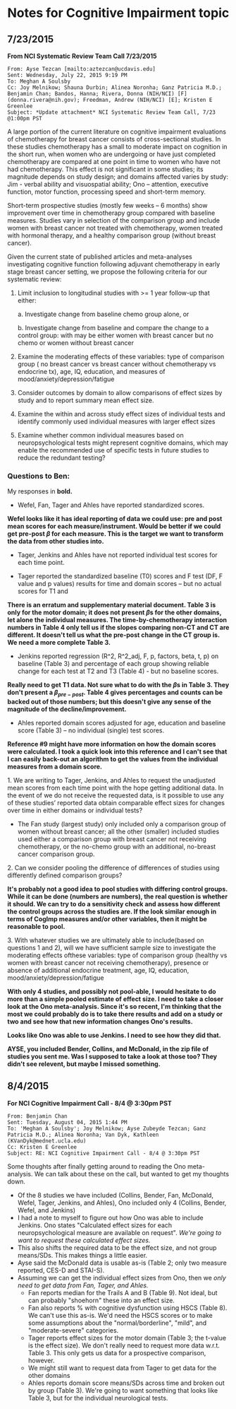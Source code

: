 # Notes for Cognitive Impairment topic

## 7/23/2015

**From NCI Systematic Review Team Call 7/23/2015**

```
From: Ayse Tezcan [mailto:aztezcan@ucdavis.edu] 
Sent: Wednesday, July 22, 2015 9:19 PM
To: Meghan A Soulsby
Cc: Joy Melnikow; Shauna Durbin; Alinea Noronha; Ganz Patricia M.D.; Benjamin Chan; Bandos, Hanna; Rivera, Donna (NIH/NCI) [F] (donna.rivera@nih.gov); Freedman, Andrew (NIH/NCI) [E]; Kristen E Greenlee
Subject: *Update attachment* NCI Systematic Review Team Call, 7/23 @1:00pm PST
```

A large portion of the current literature on cognitive impairment evaluations
of chemotherapy for breast  cancer consists of cross-sectional studies.  In
these studies chemotherapy has a small to moderate  impact on cognition in the
short run, when women who are undergoing or have just completed  chemotherapy
are compared at one point in time to women who have not had chemotherapy.
This  effect is not significant in some studies; its magnitude depends on
study design; and domains affected  varies by study: Jim - verbal ability and
visuospatial ability; Ono – attention, executive function, motor  function,
processing speed and short-term memory.


Short-term prospective studies (mostly few weeks – 6 months) show improvement
over time in  chemotherapy group compared with baseline measures. Studies vary
in selection of the comparison  group and include women with breast cancer not
treated with chemotherapy, women treated with  hormonal therapy, and a healthy
comparison group (without breast cancer).   

Given the current state of published articles and meta-analyses investigating
cognitive function following adjuvant chemotherapy in early stage breast
cancer setting, we propose the following criteria  for our systematic review:

1. Limit inclusion to longitudinal studies with >= 1 year follow-up that either:
    
    a.  Investigate change from baseline chemo group alone, or
    
    b.  Investigate change from baseline and compare the change to a control
    group:  with may be either women with breast cancer but no chemo or women
    without breast cancer

2. Examine the moderating effects of these variables: type of comparison group
( no breast cancer vs breast cancer without chemotherapy vs endocrine tx),
age, IQ, education,  and measures of mood/anxiety/depression/fatigue

3.  Consider outcomes by domain to allow comparisons of effect sizes by study
and to report summary mean effect size.

4. Examine the within and across study effect sizes of individual tests and
identify commonly used individual measures with larger effect sizes

5. Examine whether common individual measures based on neuropsychological
tests might  represent cognitive domains, which may enable the recommended use
of specific tests in future  studies to reduce the redundant testing?

### Questions to Ben:

My responses in **bold.**

* Wefel, Fan, Tager and Ahles have reported standardized scores.  

**Wefel looks like it has ideal reporting of data we could use: pre and post mean scores for each measure/instrument. Would be better if we could get pre-post $\beta$ for each measure. This is the target we want to transform the data from other studies into.**

* Tager, Jenkins and Ahles have not reported individual test scores for each time point.  

* Tager reported the standardized baseline (T0) scores  and F test (DF, F
value and p values) results for time and domain scores – but no actual scores
for T1 and

**There is an erratum and supplementary material document. Table 3 is only for the motor domain; it does not present $\beta$s for the other domains, let alone the individual measures. The time-by-chemotherapy interaction numbers in Table 4 only tell us if the slopes comparing non-CT and CT are different. It doesn't tell us what the pre-post change in the CT group is. We need a more complete Table 3.**

* Jenkins reported regression (R^2, R^2_adj, F, p, factors, beta, t, p) on
baseline (Table 3) and percentage  of each group showing reliable change for
each test at T2 and T3 (Table 4) - but no baseline scores.

**Really need to get T1 data. Not sure what to do with the $\beta$s in Table 3. They don't present a $\beta_{pre-post}$. Table 4 gives percentages and counts can be backed out of those numbers; but this doesn't give any sense of the magnitude of the decline/improvement.**

* Ahles reported domain scores adjusted for age, education and baseline score
(Table 3) – no individual  (single) test scores.

**Reference #9 might have more information on how the domain scores were calculated. I took a quick look into this reference and I can't see that I can easily back-out an algorithm to get the values from the individual measures from a domain score.**

1\. We are writing to Tager, Jenkins, and Ahles to request the unadjusted mean
scores from each  time point with the hope getting additional data. In the
event of we do not receive the  requested data, is it possible to use any of
these studies’ reported data  obtain comparable  effect sizes for changes over
time in either domains or individual tests?

* The Fan study  (largest study) only included only a comparison group of
women without breast cancer; all the other (smaller) included studies used
either a comparison group with breast cancer not receiving  chemotherapy, or
the no-chemo group with an additional, no-breast cancer comparison group.

2\. Can we consider pooling the difference of differences of studies using
differently defined  comparison groups?

**It's probably not a good idea to pool studies with differing control groups. While it can be done (numbers are numbers), the real question is whether it should. We can try to do a sensitivity check and assess how different the control groups across the studies are. If the look similar enough in terms of CogImp measures and/or other variables, then it might be reasonable to pool.**

3\. With whatever studies we are ultimately able to include(based on questions
1 and 2), will we  have sufficient sample size to investigate the moderating
effects ofthese variables: type of  comparison  group (healthy vs women with
breast cancer not receiving chemotherapy),  presence or absence of additional
endocrine treatment,  age, IQ, education,  mood/anxiety/depression/fatigue

**With only 4 studies, and possibly not pool-able, I would hesitate to do more than a simple pooled estimate of effect size. I need to take a closer look at the Ono meta-analysis. Since it's so recent, I'm thinking that the most we could probably do is to take there results and add on a study or two and see how that new information changes Ono's results.**

**Looks like Ono was able to use Jenkins. I need to see how they did that.**


**AYSE, you included Bender, Collins, and McDonald, in the zip file of studies you sent me. Was I supposed to take a look at those too? They didn't see relevent, but maybe I missed something.**


## 8/4/2015

**For NCI Cognitive Impairment Call - 8/4 @ 3:30pm PST**

```
From: Benjamin Chan 
Sent: Tuesday, August 04, 2015 1:44 PM
To: 'Meghan A Soulsby'; Joy Melnikow; Ayse Zubeyde Tezcan; Ganz Patricia M.D.; Alinea Noronha; Van Dyk, Kathleen (KVanDyk@mednet.ucla.edu)
Cc: Kristen E Greenlee
Subject: RE: NCI Cognitive Impairment Call - 8/4 @ 3:30pm PST
```

Some thoughts after finally getting around to reading the Ono meta-analysis. We can talk about these on the call, but wanted to get my thoughts down.

* Of the 8 studies we have included (Collins, Bender, Fan, McDonald, Wefel, Tager, Jenkins, and Ahles), Ono included only 4 (Collins, Bender, Wefel, and Jenkins)
* I had a note to myself to figure out how Ono was able to include Jenkins. Ono states "Calculated effect sizes for each neuropsychological measure are available on request". *We're going to want to request these calculated effect sizes.* 
* This also shifts the required data to be the effect size, and not group means/SDs. This makes things a little easier.
* Ayse said the McDonald data is usable as-is (Table 2; only two measure reported, CES-D and STAI-S). 
* Assuming we can get the individual effect sizes from Ono, then we *only need to get data from Fan, Tager, and Ahles.* 
    * Fan reports median for the Trails A and B (Table 9). Not ideal, but can probably "shoehorn" these into an effect size.
    * Fan also reports % with cognitive dysfunction using HSCS (Table 8). We can't use this as-is. We'd need the HSCS scores or to make some assumptions about the "normal/borderline", "mild", and "moderate-severe" categories.
    * Tager reports effect sizes for the motor domain (Table 3; the t-value is the effect size). We don't really need to request more data w.r.t. Table 3. This only gets us data for a prospective comparison, however.
    * We might still want to request data from Tager to get data for the other domains
    * Ahles reports domain score means/SDs across time and broken out by group (Table 3). We're going to want something that looks like Table 3, but for the individual neurological tests.

